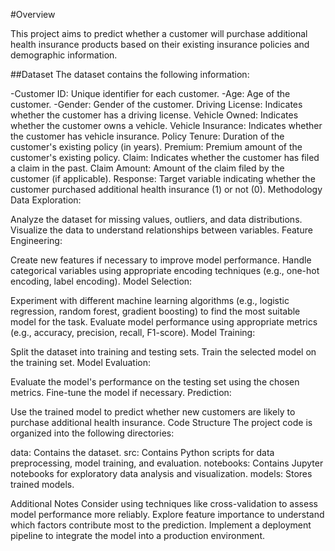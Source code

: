 #Overview

This project aims to predict whether a customer will purchase additional health insurance products based on their existing insurance policies and demographic information.

##Dataset
The dataset contains the following information:

-Customer ID: Unique identifier for each customer.
-Age: Age of the customer.
-Gender: Gender of the customer.
Driving License: Indicates whether the customer has a driving license.
Vehicle Owned: Indicates whether the customer owns a vehicle.
Vehicle Insurance: Indicates whether the customer has vehicle insurance.
Policy Tenure: Duration of the customer's existing policy (in years).
Premium: Premium amount of the customer's existing policy.
Claim: Indicates whether the customer has filed a claim in the past.
Claim Amount: Amount of the claim filed by the customer (if applicable).
Response: Target variable indicating whether the customer purchased additional health insurance (1) or not (0).
Methodology
Data Exploration:

Analyze the dataset for missing values, outliers, and data distributions.
Visualize the data to understand relationships between variables.
Feature Engineering:

Create new features if necessary to improve model performance.
Handle categorical variables using appropriate encoding techniques (e.g., one-hot encoding, label encoding).
Model Selection:

Experiment with different machine learning algorithms (e.g., logistic regression, random forest, gradient boosting) to find the most suitable model for the task.
Evaluate model performance using appropriate metrics (e.g., accuracy, precision, recall, F1-score).
Model Training:

Split the dataset into training and testing sets.
Train the selected model on the training set.
Model Evaluation:

Evaluate the model's performance on the testing set using the chosen metrics.
Fine-tune the model if necessary.
Prediction:

Use the trained model to predict whether new customers are likely to purchase additional health insurance.
Code Structure
The project code is organized into the following directories:

data: Contains the dataset.
src: Contains Python scripts for data preprocessing, model training, and evaluation.
notebooks: Contains Jupyter notebooks for exploratory data analysis and visualization.
models: Stores trained models.

Additional Notes
Consider using techniques like cross-validation to assess model performance more reliably.
Explore feature importance to understand which factors contribute most to the prediction.
Implement a deployment pipeline to integrate the model into a production environment.
